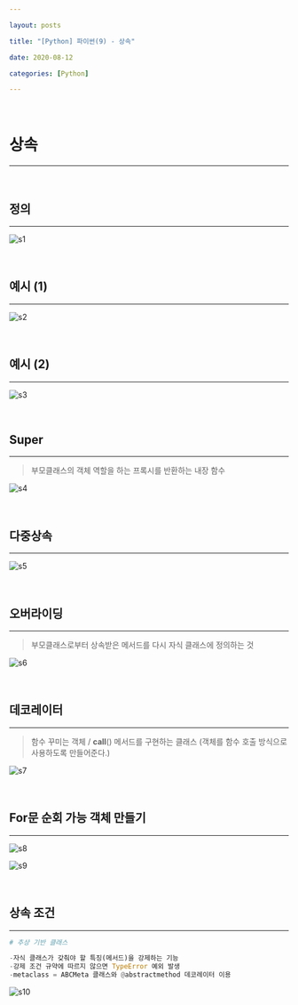 ```yaml
---

layout: posts

title: "[Python] 파이썬(9) - 상속"

date: 2020-08-12

categories: [Python]

---
```


<br>


# 상속

- - -

<br>

## 정의

- - -

![s1](https://user-images.githubusercontent.com/67821750/89868268-7aab4c00-dbed-11ea-94a1-19532f8d2c04.png)

<br>

## 예시 (1)

- - -

![s2](https://user-images.githubusercontent.com/67821750/89868409-b6461600-dbed-11ea-9a49-cf4d12a30983.png)


<br>

## 예시 (2)

- - -

![s3](https://user-images.githubusercontent.com/67821750/89868436-c3630500-dbed-11ea-929e-c097a23f2fa0.png)

<br>

## Super

- - -


> 부모클래스의 객체 역할을 하는 프록시를 반환하는 내장 함수

![s4](https://user-images.githubusercontent.com/67821750/89868527-e988a500-dbed-11ea-832b-39566460d11a.png)

<br>

## 다중상속

- - -


![s5](https://user-images.githubusercontent.com/67821750/89868575-fc02de80-dbed-11ea-8d46-e1d0709d2e6b.png)

<br>

## 오버라이딩

- - -

> 부모클래스로부터 상속받은 메서드를 다시 자식 클래스에 정의하는 것

![s6](https://user-images.githubusercontent.com/67821750/89868620-12109f00-dbee-11ea-8dfc-b274d1dacd3c.png)

<br>

## 데코레이터

- - -

> 함수 꾸미는 객체 / __call__() 메서드를 구현하는 클래스 (객체를 함수 호출 방식으로 사용하도록 만들어준다.)

![s7](https://user-images.githubusercontent.com/67821750/89868714-3c625c80-dbee-11ea-8a82-e7092997b045.png)

<br>

## For문 순회 가능 객체 만들기

- - -

![s8](https://user-images.githubusercontent.com/67821750/89868765-4f752c80-dbee-11ea-8fdc-4449b5811d3b.png)

![s9](https://user-images.githubusercontent.com/67821750/89868795-5c921b80-dbee-11ea-9c1e-cbe4477a66ec.png)

<br>

## 상속 조건

- - -

```python
# 추상 기반 클래스

-자식 클래스가 갖춰야 할 특징(메서드)을 강제하는 기능
-강제 조건 규약에 따르지 않으면 TypeError 예외 발생
-metaclass = ABCMeta 클래스와 @abstractmethod 데코레이터 이용
```

![s10](https://user-images.githubusercontent.com/67821750/89868907-83e8e880-dbee-11ea-88aa-47a92d7b82d7.png)





<br>
<br>
